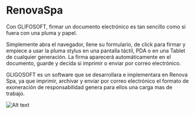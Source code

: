 # RenovaSpa

Con GLIFOSOFT, firmar un documento electrónico es tan sencillo como si fuera con una pluma y papel. 

Simplemente abra el navegador, llene su formulario, de click para firmar y empiece a usar la pluma stylus en una pantalla táctil, PDA o en una Tablet de cualquier generación. La firma aparecerá automáticamente en el documento, guarde y decida si imprimir o enviar por correo electrónico. 

GLIGOSOFT es un software que se desarrollara e implementara en  Renova Spa, ya que imprimir, archivar y enviar por correo electrónico el formato de exoneración de responsabilidad genera para ellos una carga mas de trabajo.

![Alt text](http://www.informatica-hoy.com.ar/imagenes11/firma.jpg?raw=true "Title")
